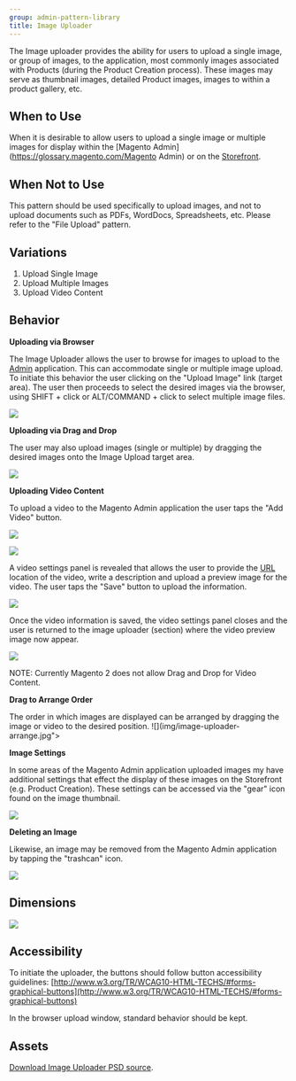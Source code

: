 ```yaml
---
group: admin-pattern-library
title: Image Uploader
---
```

The Image uploader provides the ability for users to upload a single image, or group of images, to the application, most commonly images associated with Products (during the Product Creation process). These images may serve as thumbnail images, detailed Product images, images to within a product gallery, etc.

## When to Use

When it is desirable to allow users to upload a single image or multiple images for display within the [Magento Admin](https://glossary.magento.com/Magento Admin) or on the [Storefront](https://glossary.magento.com/Storefront).

## When Not to Use

This pattern should be used specifically to upload images, and not to upload documents such as PDFs, WordDocs, Spreadsheets, etc. Please refer to the "File Upload" pattern.

## Variations

1. Upload Single Image
2. Upload Multiple Images
3. Upload Video Content

## Behavior

**Uploading via Browser**

The Image Uploader allows the user to browse for images to upload to the [Admin](https://glossary.magento.com/Admin) application. This can accommodate single or multiple image upload. To initiate this behavior the user clicking on the "Upload Image" link (target area). The user then proceeds to select the desired images via the browser, using SHIFT + click or ALT/COMMAND + click to select multiple image files.

![](img/image-uploader-browse.jpg)

**Uploading via Drag and Drop**

The user may also upload images (single or multiple) by dragging the desired images onto the Image Upload target area.

![](img/image-uploader-drag.jpg)

**Uploading Video Content**

To upload a video to the Magento Admin application the user taps the "Add Video" button.

![](img/image-uploader-video-button.jpg)

![](img/image-uploader-video-uploaded.jpg)

A video settings panel is revealed that allows the user to provide the [URL](https://glossary.magento.com/URL) location of the video, write a description and upload a preview image for the video. The user taps the "Save" button to upload the information.

![](img/image-uploader-video-panel.jpg)

Once the video information is saved, the video settings panel closes and the user is returned to the image uploader (section) where the video preview image now appear.

![](img/image-uploader-video-panel.jpg)

NOTE: Currently Magento 2 does not allow Drag and Drop for Video Content.

**Drag to Arrange Order**

The order in which images are displayed can be arranged by dragging the image or video to the desired position.
![](img/image-uploader-arrange.jpg">

**Image Settings**

In some areas of the Magento Admin application uploaded images my have additional settings that effect the display of these images on the Storefront (e.g. Product Creation). These settings can be accessed via the "gear" icon found on the image thumbnail.

![](img/image-uploader-settings.jpg)

**Deleting an Image**

Likewise, an image may be removed from the Magento Admin application by tapping the "trashcan" icon.

![](img/image-uploader-delete.jpg)

## Dimensions

![](img/multi-image-uploader-style.jpg)

## Accessibility

To initiate the uploader, the buttons should follow button accessibility guidelines: [http://www.w3.org/TR/WCAG10-HTML-TECHS/#forms-graphical-buttons](http://www.w3.org/TR/WCAG10-HTML-TECHS/#forms-graphical-buttons)

In the browser upload window, standard behavior should be kept.

## Assets

[Download Image Uploader PSD source](src/Image_Video_Uploader.psd).
